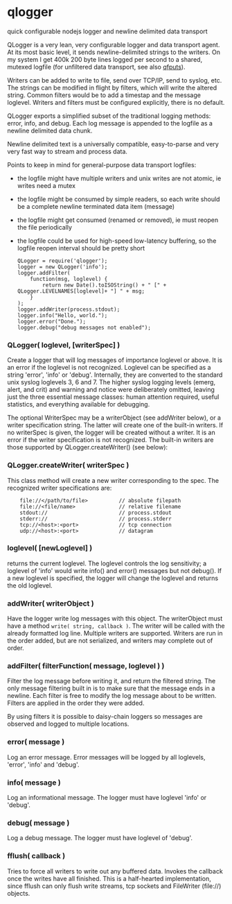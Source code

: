 qlogger
=======

quick configurable nodejs logger and newline delimited data transport

QLogger is a very lean, very configurable logger and data transport agent.  At
its most basic level, it sends newline-delimited strings to the writers.  On
my system I get 400k 200 byte lines logged per second to a shared, mutexed
logfile (for unfiltered data transport, see also [qfputs](https://www.npmjs.org/package/qfputs)).

Writers can be added to write to file, send over TCP/IP, send to syslog, etc.
The strings can be modified in flight by filters, which will write the altered
string.  Common filters would be to add a timestap and the message loglevel.
Writers and filters must be configured explicitly, there is no default.

QLogger exports a simplified subset of the traditional logging methods:
error, info, and debug.  Each log message is appended to the logfile
as a newline delimited data chunk.

Newline delimited text is a universally compatible, easy-to-parse and
very very fast way to stream and process data.

Points to keep in mind for general-purpose data transport logfiles:
  - the logfile might have multiple writers and unix writes are not atomic,
    ie writes need a mutex
  - the logfile might be consumed by simple readers, so each write should
    be a complete newline terminated data item (message)
  - the logfile might get consumed (renamed or removed), ie must reopen
    the file periodically
  - the logfile could be used for high-speed low-latency buffering, so
    the logfile reopen interval should be pretty short

        QLogger = require('qlogger');
        logger = new QLogger('info');
        logger.addFilter(
            function(msg, loglevel) {
                return new Date().toISOString() + " [" + QLogger.LEVELNAMES[loglevel]+ "] " + msg;
            }
        );
        logger.addWriter(process.stdout);
        logger.info("Hello, world.");
        logger.error("Done.");
        logger.debug("debug messages not enabled");

### QLogger( loglevel, [writerSpec] )

Create a logger that will log messages of importance loglevel or above.  It is
an error if the loglevel is not recognized.  Loglevel can be specified as a
string 'error', 'info' or 'debug'.  Internally, they are converted to the
standard unix syslog loglevels 3, 6 and 7.  The higher syslog logging levels
(emerg, alert, and crit) and warning and notice were deliberately omitted,
leaving just the three essential message classes:  human attention required,
useful statistics, and everything available for debugging.

The optional WriterSpec may be a writerObject (see addWriter below), or a
writer specification string.  The latter will create one of the built-in
writers.  If no writerSpec is given, the logger will be created without a
writer.  It is an error if the writer specification is not recognized.  The
built-in writers are those supported by QLogger.createWriter() (see below):

### QLogger.createWriter( writerSpec )

This class method will create a new writer corresponding to the spec.
The recognized writer specifications are:

        file://</path/to/file>          // absolute filepath
        file://<file/name>              // relative filename
        stdout://                       // process.stdout
        stderr://                       // process.stderr
        tcp://<host>:<port>             // tcp connection
        udp://<host>:<port>             // datagram

### loglevel( [newLoglevel] )

returns the current loglevel.  The loglevel controls the log sensitivity; a
loglevel of 'info' would write info() and error() messages but not debug().
If a new loglevel is specified, the logger will change the loglevel and
returns the old loglevel.

### addWriter( writerObject )

Have the logger write log messages with this object.  The writerObject must
have a method `write( string, callback )`.  The writer will be called with the
already formatted log line.  Multiple writers are supported.  Writers are run
in the order added, but are not serialized, and writers may complete out of
order.

### addFilter( filterFunction( message, loglevel ) )

Filter the log message before writing it, and return the filtered string.  The
only message filtering built in is to make sure that the message ends in a
newline.  Each filter is free to modify the log message about to be written.
Filters are applied in the order they were added.

By using filters it is possible to daisy-chain loggers so messages are
observed and logged to multiple locations.

### error( message )

Log an error message.  Error messages will be logged by all loglevels,
'error', 'info' and 'debug'.

### info( message )

Log an informational message.  The logger must have loglevel 'info' or
'debug'.

### debug( message )

Log a debug message.  The logger must have loglevel of 'debug'.

### fflush( callback )

Tries to force all writers to write out any buffered data.  Invokes the
callback once the writes have all finished.  This is a half-hearted
implementation, since fflush can only flush write streams, tcp sockets and
FileWriter (file://) objects.
